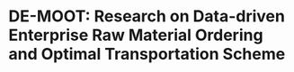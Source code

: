 # DE-MOOT: Research on Data-driven Enterprise Raw Material Ordering and Optimal Transportation Scheme
